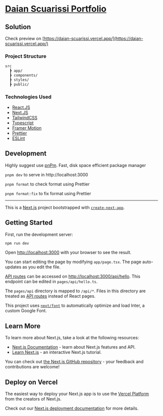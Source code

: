 # [Daian Scuarissi Portfolio](https://daian-scuarissi.vercel.app/)

## Solution

Check preview on [https://daian-scuarissi.vercel.app/](https://daian-scuarissi.vercel.app/)

### Project Structure

```bash
src
  ┣ app/
  ┣ components/
  ┣ styles/
  ┣ public/
```

### Technologies Used

- [React.JS](https://reactjs.org/)
- [Next.JS](https://material.angular.io/)
- [TailwindCSS](https://tailwindcss.com/)
- [Typescript](https://www.typescriptlang.org/)
- [Framer Motion](https://www.framer.com/motion/)
- [Prettier](https://prettier.io/)
- [ESLint](https://eslint.org/)

## Development

Highly suggest use [pnPm](https://pnpm.io/). Fast, disk space efficient package manager

`pnpm dev` to serve in http://localhost:3000

`pnpm format` to check format using Prettier

`pnpm format:fix` to fix format using Prettier

---

This is a [Next.js](https://nextjs.org/) project bootstrapped with [`create-next-app`](https://github.com/vercel/next.js/tree/canary/packages/create-next-app).

## Getting Started

First, run the development server:

```bash
npm run dev
```

Open [http://localhost:3000](http://localhost:3000) with your browser to see the result.

You can start editing the page by modifying `app/page.tsx`. The page auto-updates as you edit the file.

[API routes](https://nextjs.org/docs/api-routes/introduction) can be accessed on [http://localhost:3000/api/hello](http://localhost:3000/api/hello). This endpoint can be edited in `pages/api/hello.ts`.

The `pages/api` directory is mapped to `/api/*`. Files in this directory are treated as [API routes](https://nextjs.org/docs/api-routes/introduction) instead of React pages.

This project uses [`next/font`](https://nextjs.org/docs/basic-features/font-optimization) to automatically optimize and load Inter, a custom Google Font.

## Learn More

To learn more about Next.js, take a look at the following resources:

- [Next.js Documentation](https://nextjs.org/docs) - learn about Next.js features and API.
- [Learn Next.js](https://nextjs.org/learn) - an interactive Next.js tutorial.

You can check out [the Next.js GitHub repository](https://github.com/vercel/next.js/) - your feedback and contributions are welcome!

## Deploy on Vercel

The easiest way to deploy your Next.js app is to use the [Vercel Platform](https://vercel.com/new?utm_medium=default-template&filter=next.js&utm_source=create-next-app&utm_campaign=create-next-app-readme) from the creators of Next.js.

Check out our [Next.js deployment documentation](https://nextjs.org/docs/deployment) for more details.
